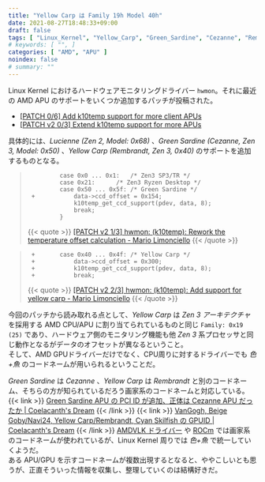 ```yaml
---
title: "Yellow Carp は Family 19h Model 40h"
date: 2021-08-27T18:48:33+09:00
draft: false
tags: [ "Linux_Kernel", "Yellow_Carp", "Green_Sardine", "Cezanne", "Rembrandt", "Lucienne" ]
# keywords: [ "", ]
categories: [ "AMD", "APU" ]
noindex: false
# summary: ""
---
```


Linux Kernel におけるハードウェアモニタリングドライバー `hwmon`。それに最近の AMD APU のサポートをいくつか追加するパッチが投稿された。  

 * [[PATCH 0/6] Add k10temp support for more client APUs](https://lore.kernel.org/linux-hwmon/20210826184057.26428-1-mario.limonciello@amd.com/T/#mebcb7f6f73b8d06e0f51867e457ce504bcccd877)
 * [[PATCH v2 0/3] Extend k10temp support for more APUs](https://lore.kernel.org/linux-hwmon/20210827201527.24454-1-mario.limonciello@amd.com/T/#m4ddb9c2a80ac5eb91a0a7e18a46b0d98cf73ed89)

具体的には、*Lucienne (Zen 2, Model: 0x68)* 、*Green Sardine (Cezanne, Zen 3, Model: 0x50)* 、*Yellow Carp (Rembrandt, Zen 3, 0x40)* のサポートを追加するものとなる。  

 > 		 		case 0x0 ... 0x1:	/* Zen3 SP3/TR */
 > 		 		case 0x21:		/* Zen3 Ryzen Desktop */
 > 		 		case 0x50 ... 0x5f:	/* Green Sardine */
 > 		+			data->ccd_offset = 0x154;
 > 		 			k10temp_get_ccd_support(pdev, data, 8);
 > 		 			break;
 > 		 		}
 >
 > {{< quote >}} [[PATCH v2 1/3] hwmon: (k10temp): Rework the temperature offset calculation - Mario Limonciello](https://lore.kernel.org/linux-hwmon/20210827201527.24454-2-mario.limonciello@amd.com/) {{< /quote >}}

 > 		+		case 0x40 ... 0x4f:	/* Yellow Carp */
 > 		+			data->ccd_offset = 0x300;
 > 		+			k10temp_get_ccd_support(pdev, data, 8);
 > 		+			break;
 >
 > {{< quote >}} [[PATCH v2 2/3] hwmon: (k10temp): Add support for yellow carp - Mario Limonciello](https://lore.kernel.org/linux-hwmon/20210827201527.24454-3-mario.limonciello@amd.com/) {{< /quote >}}

今回のパッチから読み取れる点として、*Yellow Carp* は *Zen 3 アーキテクチャ* を採用する AMD CPU/APU に割り当てられているものと同じ `Family: 0x19 (25)` であり、ハードウェア側のモニタリング機能も他 *Zen 3* 系プロセッサと同じ動作となるがデータのオフセットが異なるということ。  
そして、AMD GPUドライバーだけでなく、CPU周りに対するドライバーでも *色+魚* のコードネームが用いられるということだ。  

*Green Sardine* は *Cezanne* 、*Yellow Carp* は *Rembrandt* と別のコードネーム、そちらの方が知られているだろう画家系のコードネームと対応している。  
{{< link >}} [Green Sardine APU の PCI ID が追加、正体は Cezanne APU だったか | Coelacanth's Dream](/posts/2021/01/14/green_sardine-pciid/) {{< /link >}}
{{< link >}} [VanGogh, Beige Goby/Navi24, Yellow Carp/Rembrandt, Cyan Skilfish の GPUID | Coelacanth's Dream](/posts/2021/07/30/vgh-navi24-rmb-gpuid/) {{< /link >}}
[AMDVLK ドライバー](/tags/gpuopen) や [ROCm](/tags/rocm) では画家系のコードネームが使われているが、Linux Kernel 周りでは *色+魚* で統一していくようだ。  
ある APU/GPU を示すコードネームが複数出現するとなると、ややこしいとも思うが、正直そういった情報を収集し、整理していくのは結構好きだ。  

